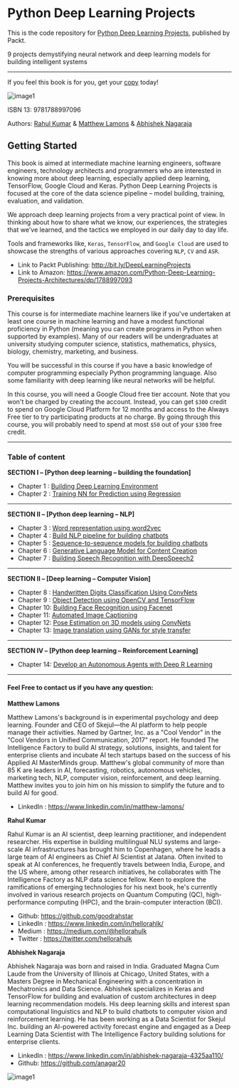 # Python Deep Learning Projects 
This is the code repository for [Python Deep Learning Projects](https://www.packtpub.com/big-data-and-business-intelligence/python-deep-learning-projects?utm_source=github&utm_medium=repository&utm_campaign=9781788997096), published by Packt.

9 projects demystifying neural network and deep learning models for building intelligent systems

---

If you feel this book is for you, get your [copy](https://www.amazon.com/dp/1788997093) today!

![image1][image-2] 

ISBN 13: 9781788997096 

Authors: [Rahul Kumar][1] & [Matthew Lamons][2] & [Abhishek Nagaraja][3]
   

## Getting Started
This book is aimed at intermediate machine learning engineers, software engineers, technology architects and programmers who are interested in knowing more about deep learning, especially applied deep learning, TensorFlow, Google Cloud and Keras. Python Deep Learning Projects is focused at the core of the data science pipeline – model building, training, evaluation, and validation. 

We approach deep learning projects from a very practical point of view. In thinking about how to share what we know, our experiences, the strategies that we've learned, and the tactics we employed in our daily day to day life. 

Tools and frameworks like, `Keras`, `TensorFlow`, and `Google Cloud` are used to showcase the strengths of various approaches covering `NLP`, `CV` and `ASR`.


* Link to Packt Publishing: http://bit.ly/DeepLearningProjects
* Link to Amazon: https://www.amazon.com/Python-Deep-Learning-Projects-Architectures/dp/1788997093

### Prerequisites
This course is for intermediate machine learners like if you've undertaken at least one course in machine learning and have a modest functional proficiency in Python (meaning you can create programs in Python when supported by examples). Many of our readers will be undergraduates at university studying computer science, statistics, mathematics, physics, biology, chemistry, marketing, and business.

You will be successful in this course if you have a basic knowledge of computer programming especially Python programming language. Also some familiarity with deep learning like neural networks will be helpful. 

In this course, you will need a Google Cloud free tier account. Note that you won't be charged by creating the account. Instead, you can get `$300` credit to spend on Google Cloud Platform for 12 months and access to the Always Free tier to try participating products at no charge. By going through this course, you will probably need to spend at most `$50` out of your `$300` free credit. 

---- 
### Table of content 

**SECTION I – [Python deep learning – building the foundation]** 
- Chapter 1 : [Building Deep Learning Environment][4]
- Chapter 2 : [Training NN for Prediction using Regression][5]
---

**SECTION II – [Python deep learning – NLP]** 
- Chapter 3 : [Word representation using word2vec][6]
- Chapter 4 : [Build NLP pipeline for building chatbots][7]
- Chapter 5 : [Sequence-to-sequence models for building chatbots][8]
- Chapter 6 : [Generative Language Model for Content Creation][9]
- Chapter 7 : [Building Speech Recognition with DeepSpeech2 ][10]
---

**SECTION II – [Deep learning – Computer Vision]**
- Chapter 8 : [Handwritten Digits Classification Using ConvNets][11]
- Chapter 9 : [Object Detection using OpenCV and TensorFlow][12]
- Chapter 10: [Building Face Recognition using Facenet][13]
- Chapter 11: [Automated Image Captioning][14]
- Chapter 12: [Pose Estimation on 3D models using ConvNets][15]
- Chapter 13: [Image translation using GANs for style transfer][16]
---

**SECTION IV – [Python deep learning – Reinforcement Learning]**
- Chapter 14: [Develop an Autonomous Agents with Deep R Learning][17]
---


#### Feel Free to contact us if you have any question:
**Matthew Lamons** 

Matthew Lamons's background is in experimental psychology and deep learning. Founder and CEO of Skejul—the AI platform to help people manage their activities. Named by Gartner, Inc. as a "Cool Vendor" in the "Cool Vendors in Unified Communication, 2017" report. He founded The Intelligence Factory to build AI strategy, solutions, insights, and talent for enterprise clients and incubate AI tech startups based on the success of his Applied AI MasterMinds group. Matthew's global community of more than 85 K are leaders in AI, forecasting, robotics, autonomous vehicles, marketing tech, NLP, computer vision, reinforcement, and deep learning. Matthew invites you to join him on his mission to simplify the future and to build AI for good.

* LinkedIn : https://www.linkedin.com/in/matthew-lamons/

**Rahul Kumar** 

Rahul Kumar is an AI scientist, deep learning practitioner, and independent researcher. His expertise in building multilingual NLU systems and large-scale AI infrastructures has brought him to Copenhagen, where he leads a large team of AI engineers as Chief AI Scientist at Jatana. Often invited to speak at AI conferences, he frequently travels between India, Europe, and the US where, among other research initiatives, he collaborates with The Intelligence Factory as NLP data science fellow. Keen to explore the ramifications of emerging technologies for his next book, he's currently involved in various research projects on Quantum Computing (QC), high-performance computing (HPC), and the brain-computer interaction (BCI).

* Github: https://github.com/goodrahstar
* LinkedIn : https://www.linkedin.com/in/hellorahlk/
* Medium : https://medium.com/@hellorahulk
* Twitter : https://twitter.com/hellorahulk

**Abhishek Nagaraja** 

Abhishek Nagaraja was born and raised in India. Graduated Magna Cum Laude from the University of Illinois at Chicago, United States, with a Masters Degree in Mechanical Engineering with a concentration in Mechatronics and Data Science. Abhishek specializes in Keras and TensorFlow for building and evaluation of custom architectures in deep learning recommendation models. His deep learning skills and interest span computational linguistics and NLP to build chatbots to computer vision and reinforcement learning. He has been working as a Data Scientist for Skejul Inc. building an AI-powered activity forecast engine and engaged as a Deep Learning Data Scientist with The Intelligence Factory building solutions for enterprise clients.

* LinkedIn : https://www.linkedin.com/in/abhishek-nagaraja-4325aa110/
* Github: https://github.com/anagar20



![image1][image-1] 

[image-1]:	https://dz13w8afd47il.cloudfront.net/sites/default/files/imagecache/ppv4_main_book_cover/9781788997096.png  "Python Deep Learning Projects"
[image-2]: https://github.com/goodrahstar/Python-Deep-Learning-Projects/blob/master/images/footer.png?raw=true "Authors"

[1]:	http://www.hellorahulk.com "Rahul Kumar Profile"
[2]:	https://www.linkedin.com/in/matthew-lamons/ "Matthew Lamons"
[3]:	https://www.linkedin.com/in/abhishek-nagaraja-4325aa110/ "Abhishek Nagaraja"
[4]: https://github.com/goodrahstar/Python-Deep-Learning-Projects/tree/master/Chapter01
[5]: https://github.com/goodrahstar/Python-Deep-Learning-Projects/tree/master/Chapter02
[6]: https://github.com/goodrahstar/Python-Deep-Learning-Projects/tree/master/Chapter03
[7]: https://github.com/goodrahstar/Python-Deep-Learning-Projects/tree/master/Chapter04
[8]: https://github.com/goodrahstar/Python-Deep-Learning-Projects/tree/master/Chapter05
[9]: https://github.com/goodrahstar/Python-Deep-Learning-Projects/tree/master/Chapter06
[10]: https://github.com/goodrahstar/Python-Deep-Learning-Projects/tree/master/Chapter07
[11]: https://github.com/goodrahstar/Python-Deep-Learning-Projects/tree/master/Chapter08
[12]: https://github.com/goodrahstar/Python-Deep-Learning-Projects/tree/master/Chapter09
[13]: https://github.com/goodrahstar/Python-Deep-Learning-Projects/tree/master/Chapter10
[14]: https://github.com/goodrahstar/Python-Deep-Learning-Projects/tree/master/Chapter11
[15]: https://github.com/goodrahstar/Python-Deep-Learning-Projects/tree/master/Chapter12
[16]: https://github.com/goodrahstar/Python-Deep-Learning-Projects/tree/master/Chapter13
[17]: https://github.com/goodrahstar/Python-Deep-Learning-Projects/tree/master/Chapter14      
